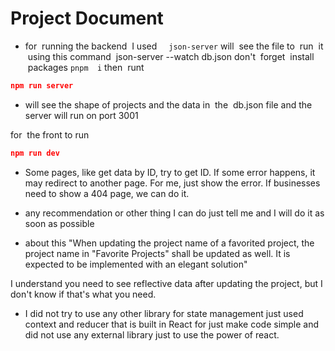 
# Project Document

- for  running the backend  I used   ``` json-server``` will  see the file to  run  it  using this command  json-server --watch db.json don't  forget  install  packages
```pnpm  i```
 then  runt  
```json
npm run server
```
- will see the shape of projects and the data in  the  db.json file and the server will run on port 3001

for  the front to run 
```json
npm run dev
```

- Some pages, like get data by ID, try to get ID. If some error happens, it may redirect to another page. For me, just show the error. If businesses need to show a 404 page, we can do it.


- any recommendation or other thing I can do just tell me and I will do it as soon as possible

- about this "When updating the project name of a favorited project, the project name in "Favorite Projects" shall be updated as well. It is expected to be 
implemented with an elegant solution"


I understand you need to see reflective data after updating the project, but I don't know if that's what you need.



- I did not try to use any other library for state management just used context and reducer that is built in React for just make code simple and did not use any external library just to use the power of react.

